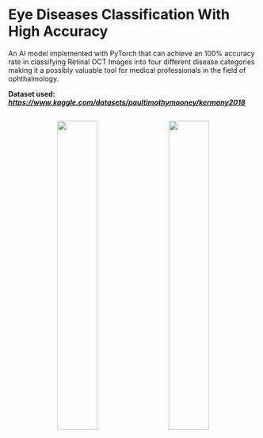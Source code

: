 # Eye Diseases Classification With High Accuracy

An AI model implemented with PyTorch that can achieve an 100% accuracy rate in classifying Retinal OCT Images into four different disease categories making it a possibly valuable tool for medical professionals in the field of ophthalmology.

**Dataset used:** ***https://www.kaggle.com/datasets/paultimothymooney/kermany2018***

<h2 align="center"></h1>

<p float="left" align="middle">
  <img src="https://media.discordapp.net/attachments/910565001209724948/1080589959465009223/k9dFZP74vv5MXv8vMKoLaVRch6IAAAAASUVORK5CYII.png" width="40%" hspace="10"/>
  <img src="https://cdn.discordapp.com/attachments/910565001209724948/1080594420132478986/wNx9NembgGfgwAAAABJRU5ErkJggg.png" width="40%" hspace="10"/> 
</p>
